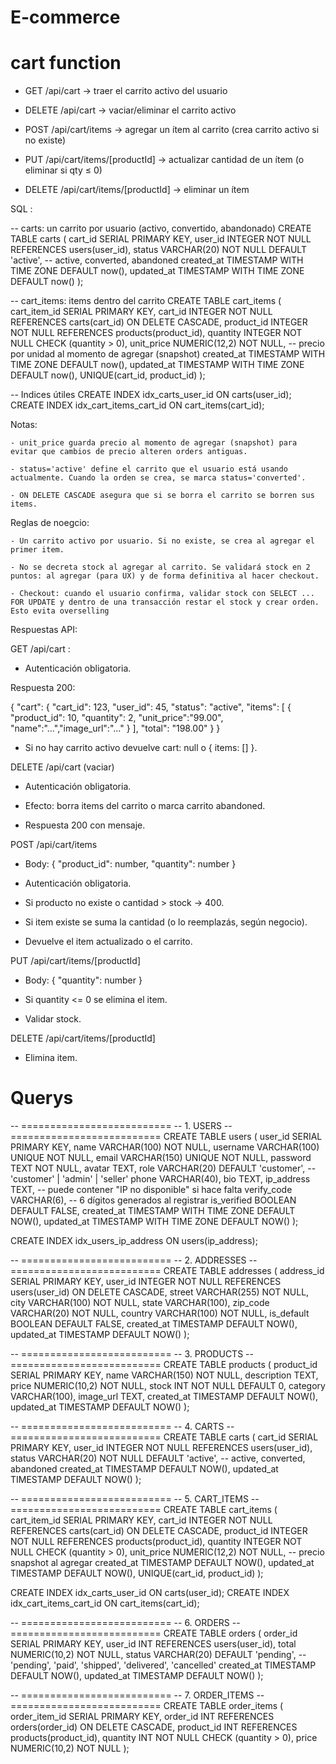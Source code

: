 # E-commerce

# cart function

- GET /api/cart → traer el carrito activo del usuario

- DELETE /api/cart → vaciar/eliminar el carrito activo

- POST /api/cart/items → agregar un ítem al carrito (crea carrito activo si no existe)

- PUT /api/cart/items/[productId] → actualizar cantidad de un ítem (o eliminar si qty ≤ 0)

- DELETE /api/cart/items/[productId] → eliminar un ítem

SQL : 

-- carts: un carrito por usuario (activo, convertido, abandonado)
CREATE TABLE carts (
  cart_id SERIAL PRIMARY KEY,
  user_id INTEGER NOT NULL REFERENCES users(user_id),
  status VARCHAR(20) NOT NULL DEFAULT 'active', -- active, converted, abandoned
  created_at TIMESTAMP WITH TIME ZONE DEFAULT now(),
  updated_at TIMESTAMP WITH TIME ZONE DEFAULT now()
);

-- cart_items: items dentro del carrito
CREATE TABLE cart_items (
  cart_item_id SERIAL PRIMARY KEY,
  cart_id INTEGER NOT NULL REFERENCES carts(cart_id) ON DELETE CASCADE,
  product_id INTEGER NOT NULL REFERENCES products(product_id),
  quantity INTEGER NOT NULL CHECK (quantity > 0),
  unit_price NUMERIC(12,2) NOT NULL, -- precio por unidad al momento de agregar (snapshot)
  created_at TIMESTAMP WITH TIME ZONE DEFAULT now(),
  updated_at TIMESTAMP WITH TIME ZONE DEFAULT now(),
  UNIQUE(cart_id, product_id)
);

-- Indices útiles
CREATE INDEX idx_carts_user_id ON carts(user_id);
CREATE INDEX idx_cart_items_cart_id ON cart_items(cart_id);

Notas:

    - unit_price guarda precio al momento de agregar (snapshot) para evitar que cambios de precio alteren orders antiguas.

    - status='active' define el carrito que el usuario está usando actualmente. Cuando la orden se crea, se marca status='converted'.

    - ON DELETE CASCADE asegura que si se borra el carrito se borren sus items.


Reglas de noegcio:

    - Un carrito activo por usuario. Si no existe, se crea al agregar el primer item.

    - No se decreta stock al agregar al carrito. Se validará stock en 2 puntos: al agregar (para UX) y de forma definitiva al hacer checkout.

    - Checkout: cuando el usuario confirma, validar stock con SELECT ... FOR UPDATE y dentro de una transacción restar el stock y crear orden. Esto evita overselling 

    



Respuestas API:

GET /api/cart :

- Autenticación obligatoria.

Respuesta 200:

{
  "cart": {
    "cart_id": 123,
    "user_id": 45,
    "status": "active",
    "items": [
      { "product_id": 10, "quantity": 2, "unit_price":"99.00", "name":"...","image_url":"..." }
    ],
    "total": "198.00"
  }
}

- Si no hay carrito activo devuelve cart: null o { items: [] }.

DELETE /api/cart (vaciar)

- Autenticación obligatoria.

- Efecto: borra items del carrito o marca carrito abandoned.

- Respuesta 200 con mensaje.

POST /api/cart/items

- Body: { "product_id": number, "quantity": number }

- Autenticación obligatoria.

- Si producto no existe o cantidad > stock -> 400.

- Si item existe se suma la cantidad (o lo reemplazás, según negocio).

- Devuelve el item actualizado o el carrito.

PUT /api/cart/items/[productId]

- Body: { "quantity": number }

- Si quantity <= 0 se elimina el item.

- Validar stock.

DELETE /api/cart/items/[productId]

- Elimina item.

# Querys 

-- ==========================
-- 1. USERS
-- ==========================
CREATE TABLE users (
  user_id SERIAL PRIMARY KEY,
  name VARCHAR(100) NOT NULL,
  username VARCHAR(100) UNIQUE NOT NULL,
  email VARCHAR(150) UNIQUE NOT NULL,
  password TEXT NOT NULL,
  avatar TEXT,
  role VARCHAR(20) DEFAULT 'customer', -- 'customer' | 'admin' | 'seller'
  phone VARCHAR(40),
  bio TEXT,
  ip_address TEXT,                -- puede contener "IP no disponible" si hace falta
  verify_code VARCHAR(6),         -- 6 dígitos generados al registrar
  is_verified BOOLEAN DEFAULT FALSE,
  created_at TIMESTAMP WITH TIME ZONE DEFAULT NOW(),
  updated_at TIMESTAMP WITH TIME ZONE DEFAULT NOW()
);

CREATE INDEX idx_users_ip_address ON users(ip_address);


-- ==========================
-- 2. ADDRESSES
-- ==========================
CREATE TABLE addresses (
  address_id SERIAL PRIMARY KEY,
  user_id INTEGER NOT NULL REFERENCES users(user_id) ON DELETE CASCADE,
  street VARCHAR(255) NOT NULL,
  city VARCHAR(100) NOT NULL,
  state VARCHAR(100),
  zip_code VARCHAR(20) NOT NULL,
  country VARCHAR(100) NOT NULL,
  is_default BOOLEAN DEFAULT FALSE,
  created_at TIMESTAMP DEFAULT NOW(),
  updated_at TIMESTAMP DEFAULT NOW()
);

-- ==========================
-- 3. PRODUCTS
-- ==========================
CREATE TABLE products (
  product_id SERIAL PRIMARY KEY,
  name VARCHAR(150) NOT NULL,
  description TEXT,
  price NUMERIC(10,2) NOT NULL,
  stock INT NOT NULL DEFAULT 0,
  category VARCHAR(100),
  image_url TEXT,
  created_at TIMESTAMP DEFAULT NOW(),
  updated_at TIMESTAMP DEFAULT NOW()
);

-- ==========================
-- 4. CARTS
-- ==========================
CREATE TABLE carts (
  cart_id SERIAL PRIMARY KEY,
  user_id INTEGER NOT NULL REFERENCES users(user_id),
  status VARCHAR(20) NOT NULL DEFAULT 'active', -- active, converted, abandoned
  created_at TIMESTAMP DEFAULT NOW(),
  updated_at TIMESTAMP DEFAULT NOW()
);

-- ==========================
-- 5. CART_ITEMS
-- ==========================
CREATE TABLE cart_items (
  cart_item_id SERIAL PRIMARY KEY,
  cart_id INTEGER NOT NULL REFERENCES carts(cart_id) ON DELETE CASCADE,
  product_id INTEGER NOT NULL REFERENCES products(product_id),
  quantity INTEGER NOT NULL CHECK (quantity > 0),
  unit_price NUMERIC(12,2) NOT NULL, -- precio snapshot al agregar
  created_at TIMESTAMP DEFAULT NOW(),
  updated_at TIMESTAMP DEFAULT NOW(),
  UNIQUE(cart_id, product_id)
);

CREATE INDEX idx_carts_user_id ON carts(user_id);
CREATE INDEX idx_cart_items_cart_id ON cart_items(cart_id);

-- ==========================
-- 6. ORDERS
-- ==========================
CREATE TABLE orders (
  order_id SERIAL PRIMARY KEY,
  user_id INT REFERENCES users(user_id),
  total NUMERIC(10,2) NOT NULL,
  status VARCHAR(20) DEFAULT 'pending', -- 'pending', 'paid', 'shipped', 'delivered', 'cancelled'
  created_at TIMESTAMP DEFAULT NOW(),
  updated_at TIMESTAMP DEFAULT NOW()
);

-- ==========================
-- 7. ORDER_ITEMS
-- ==========================
CREATE TABLE order_items (
  order_item_id SERIAL PRIMARY KEY,
  order_id INT REFERENCES orders(order_id) ON DELETE CASCADE,
  product_id INT REFERENCES products(product_id),
  quantity INT NOT NULL CHECK (quantity > 0),
  price NUMERIC(10,2) NOT NULL
);
